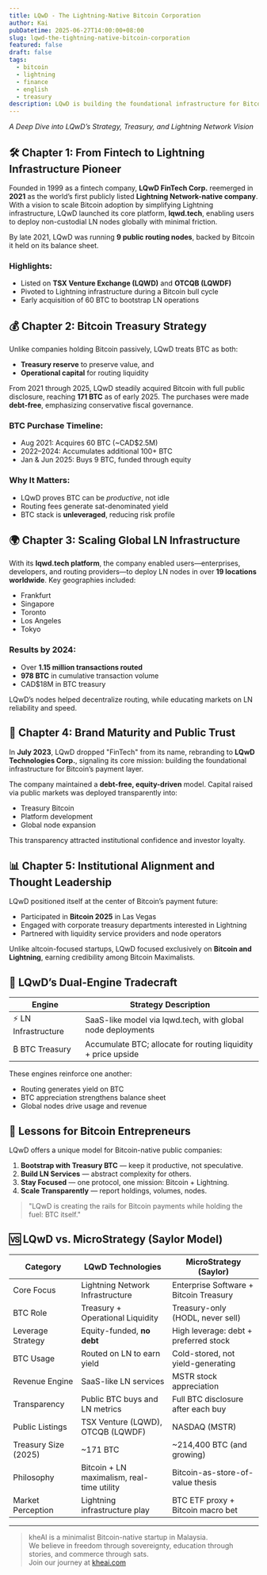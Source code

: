 ```yaml
---
title: LQwD - The Lightning-Native Bitcoin Corporation
author: Kai
pubDatetime: 2025-06-27T14:00:00+08:00
slug: lqwd-the-tightning-native-bitcoin-corporation
featured: false
draft: false
tags:
  - bitcoin
  - lightning
  - finance
  - english
  - treasury
description: LQwD is building the foundational infrastructure for Bitcoin’s payment layer, helps decentralize routing, while educating markets on LN reliability and speed.
---
```


*A Deep Dive into LQwD’s Strategy, Treasury, and Lightning Network Vision*

## 🛠️ Chapter 1: From Fintech to Lightning Infrastructure Pioneer

Founded in 1999 as a fintech company, **LQwD FinTech Corp.** reemerged in **2021** as the world’s first publicly listed **Lightning Network-native company**. With a vision to scale Bitcoin adoption by simplifying Lightning infrastructure, LQwD launched its core platform, **lqwd.tech**, enabling users to deploy non-custodial LN nodes globally with minimal friction.

By late 2021, LQwD was running **9 public routing nodes**, backed by Bitcoin it held on its balance sheet.

### Highlights:

* Listed on **TSX Venture Exchange (LQWD)** and **OTCQB (LQWDF)**
* Pivoted to Lightning infrastructure during a Bitcoin bull cycle
* Early acquisition of 60 BTC to bootstrap LN operations



## 💰 Chapter 2: Bitcoin Treasury Strategy

Unlike companies holding Bitcoin passively, LQwD treats BTC as both:

* **Treasury reserve** to preserve value, and
* **Operational capital** for routing liquidity

From 2021 through 2025, LQwD steadily acquired Bitcoin with full public disclosure, reaching **171 BTC** as of early 2025. The purchases were made **debt-free**, emphasizing conservative fiscal governance.

### BTC Purchase Timeline:

* Aug 2021: Acquires 60 BTC (~CAD$2.5M)
* 2022–2024: Accumulates additional 100+ BTC
* Jan & Jun 2025: Buys 9 BTC, funded through equity

### Why It Matters:

* LQwD proves BTC can be *productive*, not idle
* Routing fees generate sat-denominated yield
* BTC stack is **unleveraged**, reducing risk profile



## 🌍 Chapter 3: Scaling Global LN Infrastructure

With its **lqwd.tech platform**, the company enabled users—enterprises, developers, and routing providers—to deploy LN nodes in over **19 locations worldwide**. Key geographies included:

* Frankfurt
* Singapore
* Toronto
* Los Angeles
* Tokyo

### Results by 2024:

* Over **1.15 million transactions routed**
* **978 BTC** in cumulative transaction volume
* CAD$18M in BTC treasury

LQwD’s nodes helped decentralize routing, while educating markets on LN reliability and speed.



## 🧱 Chapter 4: Brand Maturity and Public Trust

In **July 2023**, LQwD dropped "FinTech" from its name, rebranding to **LQwD Technologies Corp.**, signaling its core mission: building the foundational infrastructure for Bitcoin’s payment layer.

The company maintained a **debt-free, equity-driven** model. Capital raised via public markets was deployed transparently into:

* Treasury Bitcoin
* Platform development
* Global node expansion

This transparency attracted institutional confidence and investor loyalty.



## 📊 Chapter 5: Institutional Alignment and Thought Leadership

LQwD positioned itself at the center of Bitcoin’s payment future:

* Participated in **Bitcoin 2025** in Las Vegas
* Engaged with corporate treasury departments interested in Lightning
* Partnered with liquidity service providers and node operators

Unlike altcoin-focused startups, LQwD focused exclusively on **Bitcoin and Lightning**, earning credibility among Bitcoin Maximalists.



## 🔁 LQwD’s Dual-Engine Tradecraft

| Engine              | Strategy Description                                          |
| ------------------- | ------------------------------------------------------------- |
| ⚡ LN Infrastructure | SaaS-like model via lqwd.tech, with global node deployments   |
| ₿ BTC Treasury      | Accumulate BTC; allocate for routing liquidity + price upside |

These engines reinforce one another:

* Routing generates yield on BTC
* BTC appreciation strengthens balance sheet
* Global nodes drive usage and revenue



## 🧠 Lessons for Bitcoin Entrepreneurs

LQwD offers a unique model for Bitcoin-native public companies:

1. **Bootstrap with Treasury BTC** — keep it productive, not speculative.
2. **Build LN Services** — abstract complexity for others.
3. **Stay Focused** — one protocol, one mission: Bitcoin + Lightning.
4. **Scale Transparently** — report holdings, volumes, nodes.

> "LQwD is creating the rails for Bitcoin payments while holding the fuel: BTC itself."



## 🆚 LQwD vs. MicroStrategy (Saylor Model)

| Category             | LQwD Technologies                          | MicroStrategy (Saylor)                 |
| -------------------- | ------------------------------------------ | -------------------------------------- |
| Core Focus           | Lightning Network Infrastructure           | Enterprise Software + Bitcoin Treasury |
| BTC Role             | Treasury + Operational Liquidity           | Treasury-only (HODL, never sell)       |
| Leverage Strategy    | Equity-funded, **no debt**                 | High leverage: debt + preferred stock  |
| BTC Usage            | Routed on LN to earn yield                 | Cold-stored, not yield-generating      |
| Revenue Engine       | SaaS-like LN services                      | MSTR stock appreciation                |
| Transparency         | Public BTC buys and LN metrics             | Full BTC disclosure after each buy     |
| Public Listings      | TSX Venture (LQWD), OTCQB (LQWDF)          | NASDAQ (MSTR)                          |
| Treasury Size (2025) | ~171 BTC                                  | ~214,400 BTC (and growing)            |
| Philosophy           | Bitcoin + LN maximalism, real-time utility | Bitcoin-as-store-of-value thesis       |
| Market Perception    | Lightning infrastructure play              | BTC ETF proxy + Bitcoin macro bet      |



---

> kheAI is a minimalist Bitcoin-native startup in Malaysia.  
> We believe in freedom through sovereignty, education through stories, and commerce through sats.  
> Join our journey at [kheai.com](https://kheai.com)
